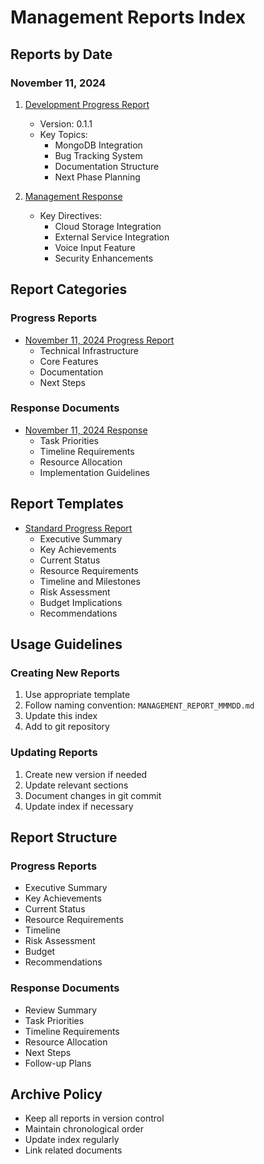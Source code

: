 # Management Reports Index

## Reports by Date

### November 11, 2024
1. [Development Progress Report](./MANAGEMENT_REPORT_NOV11.md)
   - Version: 0.1.1
   - Key Topics:
     * MongoDB Integration
     * Bug Tracking System
     * Documentation Structure
     * Next Phase Planning

2. [Management Response](./MANAGEMENT_RESPONSE.md)
   - Key Directives:
     * Cloud Storage Integration
     * External Service Integration
     * Voice Input Feature
     * Security Enhancements

## Report Categories

### Progress Reports
- [November 11, 2024 Progress Report](./MANAGEMENT_REPORT_NOV11.md)
  * Technical Infrastructure
  * Core Features
  * Documentation
  * Next Steps

### Response Documents
- [November 11, 2024 Response](./MANAGEMENT_RESPONSE.md)
  * Task Priorities
  * Timeline Requirements
  * Resource Allocation
  * Implementation Guidelines

## Report Templates
- [Standard Progress Report](./MANAGEMENT_REPORT.md)
  * Executive Summary
  * Key Achievements
  * Current Status
  * Resource Requirements
  * Timeline and Milestones
  * Risk Assessment
  * Budget Implications
  * Recommendations

## Usage Guidelines

### Creating New Reports
1. Use appropriate template
2. Follow naming convention: `MANAGEMENT_REPORT_MMMDD.md`
3. Update this index
4. Add to git repository

### Updating Reports
1. Create new version if needed
2. Update relevant sections
3. Document changes in git commit
4. Update index if necessary

## Report Structure

### Progress Reports
- Executive Summary
- Key Achievements
- Current Status
- Resource Requirements
- Timeline
- Risk Assessment
- Budget
- Recommendations

### Response Documents
- Review Summary
- Task Priorities
- Timeline Requirements
- Resource Allocation
- Next Steps
- Follow-up Plans

## Archive Policy
- Keep all reports in version control
- Maintain chronological order
- Update index regularly
- Link related documents
